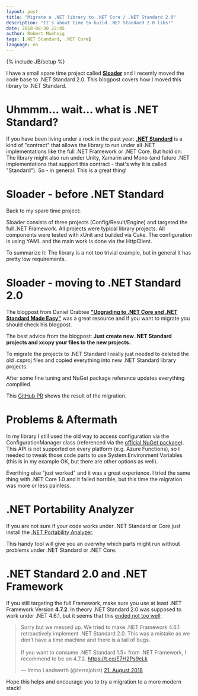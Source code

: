 ```yaml
---
layout: post
title: "Migrate a .NET library to .NET Core / .NET Standard 2.0"
description: "It's about time to build .NET Standard 2.0 libs!"
date: 2018-08-30 22:45
author: Robert Muehsig
tags: [.NET Standard, .NET Core]
language: en
---
```

{% include JB/setup %}

I have a small spare time project called __[Sloader](https://github.com/Code-Inside/Sloader/)__ and I recently moved the code base to .NET Standard 2.0. This blogpost covers how I moved this library to .NET Standard. 

# Uhmmm... wait... what is .NET Standard?
 
If you have been living under a rock in the past year: __[.NET Standard](https://docs.microsoft.com/en-us/dotnet/standard/net-standard)__ is a kind of "contract" that allows the library to run under all .NET implementations like the full .NET Framework or .NET Core. 
But hold on: The library might also run under Unity, Xamarin and Mono (and future .NET implementations that support this contract - that's why it is called "Standard"). So - in general: This is a great thing!

# Sloader - before .NET Standard

Back to my spare time project: 

Sloader consists of three projects (Config/Result/Engine) and targeted the full .NET Framework. All projects were typical library projects. All components were tested with xUnit and builded via Cake. The configuration is using YAML and the main work is done via the HttpClient.

To summarize it: The library is a not too trivial example, but in general it has pretty low requirements.

# Sloader - moving to .NET Standard 2.0

The blogpost from Daniel Crabtee __["Upgrading to .NET Core and .NET Standard Made Easy"](https://www.danielcrabtree.com/blog/314/upgrading-to-net-core-and-net-standard-made-easy)__ was a great resource and if you want to migrate you should check his blogpost.

The best advice from the blogpost: __Just create new .NET Standard projects and xcopy your files to the new projects.__ 

To migrate the projects to .NET Standard I really just needed to deleted the old .csproj files and copied everything into new .NET Standard library projects.

After some fine tuning and NuGet package reference updates everything compilied.

This [GitHub PR](https://github.com/Code-Inside/Sloader/pull/35/files) shows the result of the migration.

# Problems & Aftermath

In my library I still used the old way to access configuration via the ConfigurationManager class (referenced via the [official NuGet package](https://www.nuget.org/packages/System.Configuration.ConfigurationManager/)). This API is not supported on every platform (e.g. Azure Functions), so I needed to tweak those code parts to use System.Environment Variables (this is in my example OK, but there are other options as well).

Everthing else "just worked" and it was a great experience. I tried the same thing with .NET Core 1.0 and it failed horrible, but this time the migration was more or less painless. 

# .NET Portability Analyzer

If you are not sure if your code works under .NET Standard or Core just install the [.NET Portability Analyzer](https://marketplace.visualstudio.com/items?itemName=ConnieYau.NETPortabilityAnalyzer). 

This handy tool will give you an overwhy which parts might run without problems under .NET Standard or .NET Core.

# .NET Standard 2.0 and .NET Framework

If you still targeting the full Framework, make sure you use at least .NET Framework Version __4.7.2__. In theory .NET Standard 2.0 was supposed to work under .NET 4.6.1, but it seems that this [ended not too well](https://twitter.com/terrajobst/status/1031999730320986112):

<blockquote class="twitter-tweet" data-lang="de"><p lang="en" dir="ltr">Sorry but we messed up. We tried to make .NET Framework 4.6.1 retroactively implement .NET Standard 2.0. This was a mistake as we don&#39;t have a time machine and there is a tail of bugs.<br><br>If you want to consume .NET Standard 1.5+ from .NET Framework, I recommend to be on 4.7.2. <a href="https://t.co/E7H2Ps9cLk">https://t.co/E7H2Ps9cLk</a></p>&mdash; Immo Landwerth (@terrajobst) <a href="https://twitter.com/terrajobst/status/1031999730320986112?ref_src=twsrc%5Etfw">21. August 2018</a></blockquote>
<script async src="https://platform.twitter.com/widgets.js" charset="utf-8"></script>

Hope this helps and encourage you to try a migration to a more modern stack!

